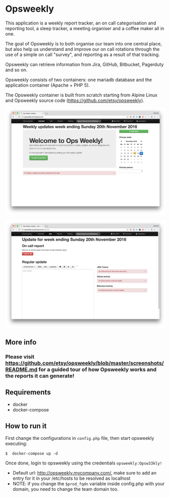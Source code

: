 #   Opsweekly

This application is a weekly report tracker, an on call categorisation and reporting tool, a sleep tracker, a meeting organiser and a coffee maker all in one.

The goal of Opsweekly is to both organise our team into one central place, but also help us understand and improve our on call rotations through the use of a simple on call "survey", and reporting as a result of that tracking.

Opsweekly can retrieve information from Jira, GitHub, Bitbucket, Pagerduty and so on.

Opsweekly consists of two containers: one mariadb database and the application container (Apache + PHP 5).

The Opsweekly container is built from scratch starting from Alpine Linux and Opsweekly source code (https://github.com/etsy/opsweekly). 

![homepage](opsweekly-home.png)

![update](opsweekly-update.png)

## More info
### Please visit <https://github.com/etsy/opsweekly/blob/master/screenshots/README.md> for a guided tour of how Opsweekly works and the reports it can generate!

## Requirements
- docker
- docker-compose

## How to run it
First change the configurations in `config.php` file, then start opsweekly executing:
```
$  docker-compose up -d
```

Once done, login to opsweekly using the credentials `opsweekly:Opsw33kly!`

* Default url: <http://opsweekly.mycompany.com/>, make sure to add an entry for it in your /etc/hosts to be resolved as localhost
* NOTE: if you change the `$prod_fqdn` variable inside config.php with your domain, you need to change the team domain too.
